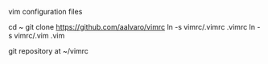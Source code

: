 vim configuration files

cd ~
git clone https://github.com/aalvaro/vimrc
ln -s vimrc/.vimrc .vimrc
ln -s vimrc/.vim .vim

git repository at ~/vimrc
